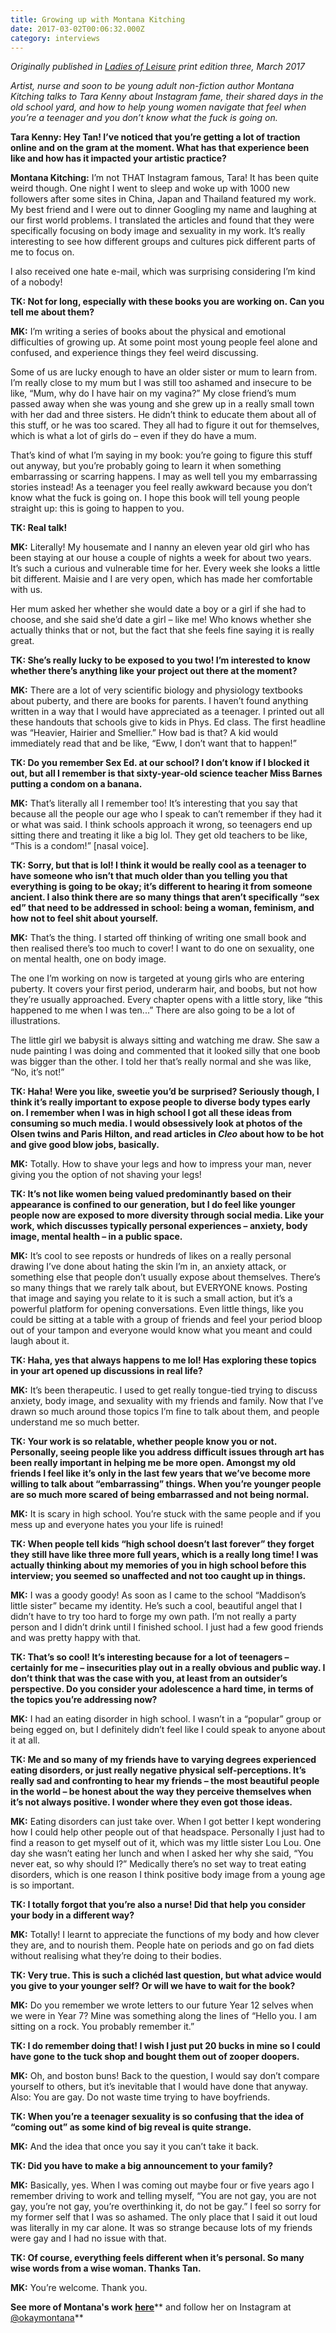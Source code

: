 ```yaml
---
title: Growing up with Montana Kitching
date: 2017-03-02T00:06:32.000Z
category: interviews
---
```

*Originally published in [Ladies of Leisure](http://soon.ladiesofleisurezine.com/) print edition three, March 2017*

*Artist, nurse and soon to be young adult non-fiction author Montana Kitching talks to Tara Kenny about Instagram fame, their shared days in the old school yard, and how to help young women navigate that feel when you’re a teenager and you don’t know what the fuck is going on.*

**Tara Kenny: Hey Tan! I’ve noticed that you’re getting a lot of traction online and on the gram at the moment. What has that experience been like and how has it impacted your artistic practice?**

**Montana Kitching:** I’m not THAT Instagram famous, Tara! It has been quite weird though. One night I went to sleep and woke up with 1000 new followers after some sites in China, Japan and Thailand featured my work. My best friend and I were out to dinner Googling my name and laughing at our first world problems. I translated the articles and found that they were specifically focusing on body image and sexuality in my work. It’s really interesting to see how different groups and cultures pick different parts of me to focus on. 

I also received one hate e-mail, which was surprising considering I’m kind of a nobody!

**TK: Not for long, especially with these books you are working on. Can you tell me about them?**

**MK:** I’m writing a series of books about the physical and emotional difficulties of growing up. At some point most young people feel alone and confused, and experience things they feel weird discussing. 

Some of us are lucky enough to have an older sister or mum to learn from. I’m really close to my mum but I was still too ashamed and insecure to be like, “Mum, why do I have hair on my vagina?” My close friend’s mum passed away when she was young and she grew up in a really small town with her dad and three sisters. He didn’t think to educate them about all of this stuff, or he was too scared. They all had to figure it out for themselves, which is what a lot of girls do – even if they do have a mum. 

That’s kind of what I’m saying in my book: you’re going to figure this stuff out anyway, but you’re probably going to learn it when something embarrassing or scarring happens. I may as well tell you my embarrassing stories instead! As a teenager you feel really awkward because you don’t know what the fuck is going on. I hope this book will tell young people straight up: this is going to happen to you.

**TK: Real talk!**

**MK:** Literally! My housemate and I nanny an eleven year old girl who has been staying at our house a couple of nights a week for about two years. It’s such a curious and vulnerable time for her. Every week she looks a little bit different. Maisie and I are very open, which has made her comfortable with us. 

Her mum asked her whether she would date a boy or a girl if she had to choose, and she said she’d date a girl – like me! Who knows whether she actually thinks that or not, but the fact that she feels fine saying it is really great. 

**TK: She’s really lucky to be exposed to you two! I’m interested to know whether there’s anything like your project out there at the moment?**

**MK:** There are a lot of very scientific biology and physiology textbooks about puberty, and there are books for parents. I haven’t found anything written in a way that I would have appreciated as a teenager. I printed out all these handouts that schools give to kids in Phys. Ed class. The first headline was “Heavier, Hairier and Smellier.” How bad is that? A kid would immediately read that and be like, “Eww, I don’t want that to happen!”

**TK: Do you remember Sex Ed. at our school? I don’t know if I blocked it out, but all I remember is that sixty-year-old science teacher Miss Barnes putting a condom on a banana.**

**MK:** That’s literally all I remember too! It’s interesting that you say that because all the people our age who I speak to can’t remember if they had it or what was said. I think schools approach it wrong, so teenagers end up sitting there and treating it like a big lol. They get old teachers to be like, “This is a condom!” \[nasal voice].

**TK: Sorry, but that is lol! I think it would be really cool as a teenager to have someone who isn’t that much older than you telling you that everything is going to be okay; it’s different to hearing it from someone ancient. I also think there are so many things that aren’t specifically “sex ed” that need to be addressed in school: being a woman, feminism, and how not to feel shit about yourself.**

**MK:** That’s the thing. I started off thinking of writing one small book and then realised there’s too much to cover! I want to do one on sexuality, one on mental health, one on body image. 

The one I’m working on now is targeted at young girls who are entering puberty. It covers your first period, underarm hair, and boobs, but not how they’re usually approached. Every chapter opens with a little story, like “this happened to me when I was ten...” There are also going to be a lot of illustrations. 

The little girl we babysit is always sitting and watching me draw. She saw a nude painting I was doing and commented that it looked silly that one boob was bigger than the other. I told her that’s really normal and she was like, “No, it’s not!”

**TK: Haha! Were you like, sweetie you’d be surprised? Seriously though, I think it’s really important to expose people to diverse body types early on. I remember when I was in high school I got all these ideas from consuming so much media. I would obsessively look at photos of the Olsen twins and Paris Hilton, and read articles in _Cleo_ about how to be hot and give good blow jobs, basically.**

**MK:** Totally. How to shave your legs and how to impress your man, never giving you the option of not shaving your legs! 

**TK: It’s not like women being valued predominantly based on their appearance is confined to our generation, but I do feel like younger people now are exposed to more diversity through social media. Like your work, which discusses typically personal experiences – anxiety, body image, mental health – in a public space.**

**MK:** It’s cool to see reposts or hundreds of likes on a really personal drawing I’ve done about hating the skin I’m in, an anxiety attack, or something else that people don’t usually expose about themselves. There’s so many things that we rarely talk about, but EVERYONE knows. Posting that image and saying you relate to it is such a small action, but it’s a powerful platform for opening conversations. Even little things, like you could be sitting at a table with a group of friends and feel your period bloop out of your tampon and everyone would know what you meant and could laugh about it. 

**TK: Haha, yes that always happens to me lol! Has exploring these topics in your art opened up discussions in real life?**

**MK:** It’s been therapeutic. I used to get really tongue-tied trying to discuss anxiety, body image, and sexuality with my friends and family. Now that I’ve drawn so much around those topics I’m fine to talk about them, and people understand me so much better. 

**TK: Your work is so relatable, whether people know you or not. Personally, seeing people like you address difficult issues through art has been really important in helping me be more open. Amongst my old friends I feel like it’s only in the last few years that we’ve become more willing to talk about “embarrassing” things. When you’re younger people are so much more scared of being embarrassed and not being normal.**

**MK:** It is scary in high school. You’re stuck with the same people and if you mess up and everyone hates you your life is ruined! 

**TK: When people tell kids “high school doesn’t last forever” they forget they still have like three more full years, which is a really long time! I was actually thinking about my memories of you in high school before this interview; you seemed so unaffected and not too caught up in things.**

**MK:** I was a goody goody! As soon as I came to the school “Maddison’s little sister” became my identity. He’s such a cool, beautiful angel that I didn’t have to try too hard to forge my own path. I’m not really a party person and I didn’t drink until I finished school. I just had a few good friends and was pretty happy with that.

**TK: That’s so cool! It’s interesting because for a lot of teenagers – certainly for me – insecurities play out in a really obvious and public way. I don’t think that was the case with you, at least from an outsider’s perspective. Do you consider your adolescence a hard time, in terms of the topics you’re addressing now?**

**MK:** I had an eating disorder in high school. I wasn’t in a “popular” group or being egged on, but I definitely didn’t feel like I could speak to anyone about it at all.

**TK: Me and so many of my friends have to varying degrees experienced eating disorders, or just really negative physical self-perceptions. It’s really sad and confronting to hear my friends – the most beautiful people in the world – be honest about the way they perceive themselves when it’s not always positive. I wonder where they even got those ideas.**

**MK:** Eating disorders can just take over. When I got better I kept wondering how I could help other people out of that headspace. Personally I just had to find a reason to get myself out of it, which was my little sister Lou Lou. One day she wasn’t eating her lunch and when I asked her why she said, “You never eat, so why should I?” Medically there’s no set way to treat eating disorders, which is one reason I think positive body image from a young age is so important. 

**TK: I totally forgot that you’re also a nurse! Did that help you consider your body in a different way?**

**MK:** Totally! I learnt to appreciate the functions of my body and how clever they are, and to nourish them. People hate on periods and go on fad diets without realising what they’re doing to their bodies.

**TK: Very true. This is such a clichéd last question, but what advice would you give to your younger self? Or will we have to wait for the book?**

**MK:** Do you remember we wrote letters to our future Year 12 selves when we were in Year 7? Mine was something along the lines of “Hello you. I am sitting on a rock. You probably remember it.”

**TK: I do remember doing that! I wish I just put 20 bucks in mine so I could have gone to the tuck shop and bought them out of zooper doopers.**

**MK:** Oh, and boston buns! Back to the question, I would say don’t compare yourself to others, but it’s inevitable that I would have done that anyway. Also: You are gay. Do not waste time trying to have boyfriends.

**TK: When you’re a teenager sexuality is so confusing that the idea of “coming out” as some kind of big reveal is quite strange.**

**MK:** And the idea that once you say it you can’t take it back. 

**TK: Did you have to make a big announcement to your family?**

**MK:** Basically, yes. When I was coming out maybe four or five years ago I remember driving to work and telling myself, “You are not gay, you are not gay, you’re not gay, you’re overthinking it, do not be gay.” I feel so sorry for my former self that I was so ashamed. The only place that I said it out loud was literally in my car alone. It was so strange because lots of my friends were gay and I had no issue with that. 

**TK: Of course, everything feels different when it’s personal.  So many wise words from a wise woman. Thanks Tan.**

**MK:** You’re welcome. Thank you.

**See more of Montana's work** [**here**](http://montanakitching.bigcartel.com/)** and follow her on Instagram at [@okaymontana](https://www.instagram.com/okaymontana/?hl=en)**
